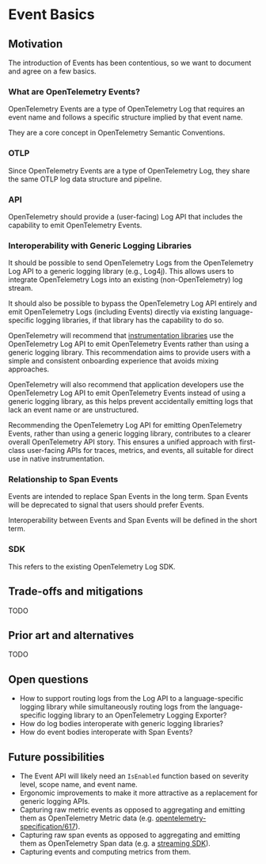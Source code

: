 # Event Basics

## Motivation

The introduction of Events has been contentious, so we want to document and agree on a few basics.

### What are OpenTelemetry Events?

OpenTelemetry Events are a type of OpenTelemetry Log that requires an event name and follows a specific structure implied by that event name.

They are a core concept in OpenTelemetry Semantic Conventions.

### OTLP

Since OpenTelemetry Events are a type of OpenTelemetry Log, they share the same OTLP log data structure and pipeline.

### API

OpenTelemetry should provide a (user-facing) Log API that includes the capability to emit OpenTelemetry Events.

### Interoperability with Generic Logging Libraries

It should be possible to send OpenTelemetry Logs from the OpenTelemetry Log API to a generic logging library (e.g., Log4j).
This allows users to integrate OpenTelemetry Logs into an existing (non-OpenTelemetry) log stream.

It should also be possible to bypass the OpenTelemetry Log API entirely and emit OpenTelemetry Logs (including Events)
directly via existing language-specific logging libraries, if that library has the capability to do so.

OpenTelemetry will recommend that
[instrumentation libraries](https://github.com/open-telemetry/opentelemetry-specification/blob/main/specification/glossary.md#instrumentation-library)
use the OpenTelemetry Log API to emit OpenTelemetry Events rather than using a generic logging library. This recommendation aims to provide users with a simple and consistent
onboarding experience that avoids mixing approaches.

OpenTelemetry will also recommend that application developers use the OpenTelemetry Log API to emit OpenTelemetry Events instead of using a generic
logging library, as this helps prevent accidentally emitting logs that lack an event name or are unstructured.

Recommending the OpenTelemetry Log API for emitting OpenTelemetry Events, rather than using a generic logging library, contributes to a clearer overall
OpenTelemetry API story. This ensures a unified approach with first-class user-facing APIs for traces, metrics, and events,
all suitable for direct use in native instrumentation.

### Relationship to Span Events

Events are intended to replace Span Events in the long term.
Span Events will be deprecated to signal that users should prefer Events.

Interoperability between Events and Span Events will be defined in the short term.

### SDK

This refers to the existing OpenTelemetry Log SDK.

## Trade-offs and mitigations

TODO

## Prior art and alternatives

TODO

## Open questions

* How to support routing logs from the Log API to a language-specific logging library
  while simultaneously routing logs from the language-specific logging library to an OpenTelemetry Logging Exporter?
* How do log bodies interoperate with generic logging libraries?
* How do event bodies interoperate with Span Events?

## Future possibilities

* The Event API will likely need an `IsEnabled` function based on severity level, scope name, and event name.
* Ergonomic improvements to make it more attractive as a replacement for generic logging APIs.
* Capturing raw metric events as opposed to aggregating and emitting them as OpenTelemetry Metric data
  (e.g. [opentelemetry-specification/617](https://github.com/open-telemetry/opentelemetry-specification/issues/617)).
* Capturing raw span events as opposed to aggregating and emitting them as OpenTelemetry Span data
  (e.g. a [streaming SDK](https://github.com/search?q=repo%3Aopen-telemetry%2Fopentelemetry-specification+%22streaming+sdk%22&type=issues)).
* Capturing events and computing metrics from them.
